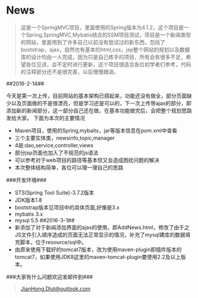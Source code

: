 # News #

>这是一个SpringMVC项目，里面使用的Spring版本为4.1.2，这个项目是一个Spring,SpringMVC,Mybatis结合的SSM项目测试，项目是一个新闻类型的网站，里面用到了许多自己以前没有尝试过的新东西，包括了bootstrap，ajax，自然也有基本的html,css，jsp整个网站的规划以及数据库的设计均由一人完成，因为只是自己练手的项目，所有会有很多不足，希望各位见谅，会不定时进行更新，这个项目很适合各位初学者们参考，代码的注释部分还不是很完善，以后慢慢跟进。

##2016-2-14##

今天是第一次上传，目前网站的基本架构已搭起来，功能还没有做全，部分页面缺少以及页面做的不是很漂亮，但是学习还是可以的，下一次上传带ajax的部分，即添加新的新闻部分，这一部分自己还在做，在基本功能做完后，会把整个规划思路发给大家。
下面为本次的主要情况

- Maven项目，使用的Spring,mybaits，jar等版本信息在pom.xml中查看
- 三个主要实体类，newsinfo,topic,manager
- 4层:dao,service,controller,views
- 部分jsp页面也加入了不规范的js语法
- 可以参考对于web项目的路径等基本但又会造成困扰问题的解决
- 本次整体结构简单，各位可以理一理自己的思路

###开发环境###
- STS(Spring Tool Suite)-3.7.2版本
- JDK版本1.8
- bootstrap版本见项目中的具体页面,好像是3.x
- mybatis 3.x
- mysql 5.5
##2016-3-1##
- 新添加了对于新闻添加界面的ajax的使用，即AddNews.html，修改了由于之JS文件引入顺序造成的页面无法正常显示的情况，补充了mysql建库的数据填充脚本，位于resource/sql中。
- 由原来使用下载好的tomcat7版本，改为使用maven-plugin即插件版本的tomcat7，如果使用JDK8这里的maven-tomcat-plugin要使用2.2及以上版本。

###大家有什么问题欢迎发邮件到###
> JianHong.Dlut@outlook.com